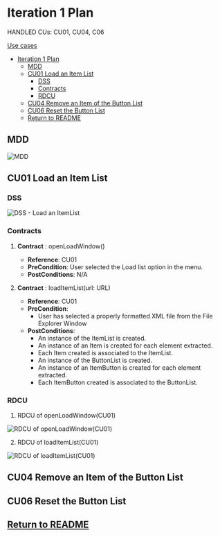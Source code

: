 # Iteration 1 Plan

HANDLED CUs: CU01, CU04, C06

[Use cases](../UseCases/use_cases.md)

- [Iteration 1 Plan](#iteration-1-plan)
  - [MDD](#mdd)
  - [CU01 Load an Item List](#cu01-load-an-item-list)
    - [DSS](#dss)
    - [Contracts](#contracts)
    - [RDCU](#rdcu)
  - [CU04 Remove an Item of the Button List](#cu04-remove-an-item-of-the-button-list)
  - [CU06 Reset the Button List](#cu06-reset-the-button-list)
  - [Return to README](#return-to-readme)

## MDD 

![MDD](https://www.plantuml.com/plantuml/png/0/TLDDI-H04BtthoX6S651cBZAIf2WphWWx5mKFNdfIMfc6ZlTGtL576J_-rPto9U3EUIZwhrNLQ_IDu4rSLDR5TwCsslIDGG-M9GxcV9BfiADRYnll6EdQuGNf4exFK8i94NUFZ4IUZxiyOy45jvwWfErRL1Pt32m1pBR7KDb24istgcTgH2mtlC1QgpNI47z66IjSHZLm1Fll59iM5fSBPTAbLQ70Cy12QuNyyi2FlzrmHMwHeBPBmaga8lrEkJj8tsl6sRl9DI-g9xvm5Z_DO4ZE-lOHe81ShWbqeUOlOwm0eGsi2BZl814IHxboKctbMzVbWsXAp6g6CUuHHfgtgKUacui-ZdjS5gqnHRJXjjWTE4AJY6rCNWHgVSVJBfaJvqfVNRfowP6b-QzwEOLqz-6zWNResRP3CxEqYDvdCCJMbaaLZBMgxkTNwbflH6X5ycXY6iBWiyofT86ZuN7cC6X5cXRP6BAMaTYtrOVIGXZGQYv8ttBwN-6V4fGVMBSpQJ28-u9WqmRAVFVHnC8vUTilBmSLdAWjfCI2NFSIm6Qv9Zgzv7hwWPT9MVsFm00 "MDD")


## CU01 Load an Item List

### DSS

![DSS - Load an ItemList](https://www.plantuml.com/plantuml/png/0/JP3DQWCn38JlVWgHKmhT5zX3ISgs4DZsq93shDhgOkALNLdkpzjNcnBOYp3wPaQ3TrLHjCq9N3r7BYWuGzNVH3Ob-WMjo40Vs98-PjPdd0bUIG8ohXJlwC-JvCR1vvG5L92h8M9TNw3FHkpfYMh5YVOfJWpUD2HEezhruNY43iQC0P3Xe3IFiQfpwDLID_sfacm0ApHdaHfzBCXgO5zAYXurPhvm1ESQT7Vsw24NuYNpBNB8tziRXz0PQeQ6xDji3U3XfrXn4lWNhTp9dDScsoQfXzFBkCwuGgZuHU4MxfjgvijcyL9mRaSSx4__0000 "DSS - Load an ItemList")


### Contracts

1.  **Contract** : openLoadWindow()
    - **Reference**: CU01
    - **PreCondition**: User selected the Load list option in the menu.
    - **PostConditions**: N/A

2.  **Contract** : loadItemList(url: URL)
    - **Reference**: CU01
    - **PreCondition**: 
      - User has selected a properly formatted XML file from the File Explorer Window
    - **PostConditions**: 
      - An instance of the ItemList is created. 
      - An instance of an Item is created for each element extracted.
      - Each Item created is associated to the ItemList.
      - An instance of the ButtonList is created. 
      - An instance of an ItemButton is created for each element extracted.
      - Each ItemButton created is associated to the ButtonList.

### RDCU

1. RDCU of openLoadWindow(CU01)

![RDCU of openLoadWindow(CU01)](https://www.plantuml.com/plantuml/png/0/NL1DImCn4BtdLmmzwS6YrmMbibKGF8dLIozZCai7ivEOJ5ZzzywkXM8lOSBxcZURgbYqZT7LJvQC1KUe-XF9tiB-30aqO8iw9571aU2DIa11fwocUDdsEqW3f4pod32yiuGqNVIxwvjBvyn1sND6KLXXphsPb1GZbUuqhW0he7VEILA2I8FEZkWxE97sydeW-6S1_c-ie0RTvnpPetAIzLxWIM7Y6A7GLwEgWF38jYvzvvYAQQTbJq09HauVYYpsWLRYqiRY8IJVHfBPI0_0kdPNT-YXE-zgFT4VeLb_kn3ck8TZsannRaCIxBI_ "RDCU of openLoadWindow(CU01)")

2. RDCU of loadItemList(CU01)

![RDCU of loadItemList(CU01)](https://www.plantuml.com/plantuml/png/0/TPFDJkim48NtVeeHgnJHwhArH8Ne1UbAY0KIx2VE52ocTkHCTE7j6UUt3MKJMRRddE-S9BUDO9BsmARvyA76X0Tev8j9dycxnKb5UsnPzZ58m0F1AwKA0nhneXFFVtSl4FV04Qj_GeT7tqYnU_bplJ96vyKxNsCGkC2wtgb4YioKxBoy06m0tUbbcsNkFoMXazXVOJ8cH25Tx2KxehCmovZr5XrOQ1F33SIQmeDdkl-iEIPAnMenp6H13oc9GRVUQX0Bh9uqcMvoeemnfLBfPIWx7dQ8dazDF2jX8bGrmxJUUeRBIpNomv22ZlCRb-zHaHdiKwmeRvvrwvqCnrZ3Gqn0wDuxnUmexzJ5M73C69uLOwOO24Rt_7vjzn64jok8phM9WgF6-g0mIyt7-5zVG5kptXw4vsmRhBhleSWRAqEXWeoyJ7JNYiGmDLWk6YmN3PP3W-KqfWbcZJ77266dVizMsG_sXPQ_DDf9dQcqdC7A7Bqy1XjgxVMFeNgWrK-jaou7mUEOkSvUhkWtZoirjxhMd_OR "RDCU of loadItemList(CU01)")


## CU04 Remove an Item of the Button List

## CU06 Reset the Button List

## [Return to README](../../README.md)